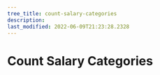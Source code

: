 ```yaml
---
tree_title: count-salary-categories
description: 
last_modified: 2022-06-09T21:23:28.2328
---
```


# Count Salary Categories
